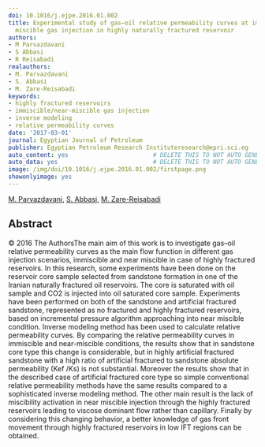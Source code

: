 ```yaml
---
doi: 10.1016/j.ejpe.2016.01.002
title: Experimental study of gas–oil relative permeability curves at immiscible/near
  miscible gas injection in highly naturally fractured reservoir
authors:
- M Parvazdavani
- S Abbasi
- R Reisabadi
realauthors:
- M. Parvazdavani
- S. Abbasi
- M. Zare-Reisabadi
keywords:
- highly fractured reservoirs
- immiscible/near-miscible gas injection
- inverse modeling
- relative permeability curves
date: '2017-03-01'
journal: Egyptian Journal of Petroleum
publisher: Egyptian Petroleum Research Instituteresearch@epri.sci.eg
auto_content: yes                        # DELETE THIS TO NOT AUTO GENERATE CONTENT
auto_data: yes                           # DELETE THIS TO NOT AUTO GENERATE METADATA
image: /img/doi/10.1016/j.ejpe.2016.01.002/firstpage.png
showonlyimage: yes
---
```

[M. Parvazdavani](https://www.scopus.com/authid/detail.uri?authorId=50961377400), [S. Abbasi](https://www.scopus.com/authid/detail.uri?authorId=36070320000), [M. Zare-Reisabadi](https://www.scopus.com/authid/detail.uri?authorId=36731631700)

## Abstract
© 2016 The AuthorsThe main aim of this work is to investigate gas–oil relative permeability curves as the main flow function in different gas injection scenarios, immiscible and near miscible in case of highly fractured reservoirs. In this research, some experiments have been done on the reservoir core sample selected from sandstone formation in one of the Iranian naturally fractured oil reservoirs. The core is saturated with oil sample and CO2 is injected into oil saturated core sample. Experiments have been performed on both of the sandstone and artificial fractured sandstone, represented as no fractured and highly fractured reservoirs, based on incremental pressure algorithm approaching into near miscible condition. Inverse modeling method has been used to calculate relative permeability curves. By comparing the relative permeability curves in immiscible and near-miscible conditions, the results show that in sandstone core type this change is considerable, but in highly artificial fractured sandstone with a high ratio of artificial fractured to sandstone absolute permeability (Kef /Ks) is not substantial. Moreover the results show that in the described case of artificial fractured core type so simple conventional relative permeability methods have the same results compared to a sophisticated inverse modeling method. The other main result is the lack of miscibility activation in near miscible injection through the highly fractured reservoirs leading to viscose dominant flow rather than capillary. Finally by considering this changing behavior, a better knowledge of gas front movement through highly fractured reservoirs in low IFT regions can be obtained.
